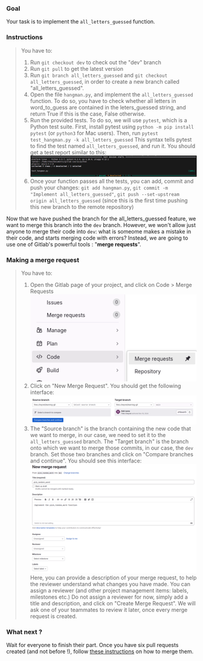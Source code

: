 ### Goal
Your task is to implement the `all_letters_guessed` function. 

### Instructions
> You have to:
> 1. Run `git checkout dev` to check out the "dev" branch
> 2. Run `git pull` to get the latest version
> 3. Run `git branch all_letters_guessed` and `git checkout all_letters_guessed`, in order to create a new branch called "all_letters_guessed".
> 4. Open the file `hangman.py`, and implement the `all_letters_guessed` function. To do so, you have to check whether all letters in word_to_guess are contained in the leters_guessed string, and return True if this is the case, False otherwise.
> 5. Run the provided tests. To do so, we will use `pytest`, which is a Python test suite. 
First, install pytest using `python -m pip install pytest` (or `python3` for Mac users). 
Then, run `pytest test_hangman.py -k all_letters_guessed`
This syntax tells pytest to find the test named `all_letters_guessed`, and run it. You should get a test report similar to this:
> ![alt text](image-1.png)
> 6. Once your function passes all the tests, you can add, commit and push your changes: `git add hangman.py`, `git commit -m "Implement all_letters_guessed"`, `git push --set-upstream origin all_letters_guessed` (since this is the first time pushing this new branch to the remote repository)

Now that we have pushed the branch for the all_letters_guessed feature, we want to merge this branch into the `dev` branch. However, we won't allow just anyone to merge their code into `dev`: what is someome makes a mistake in their code, and starts merging code with errors? Instead, we are going to use one of Gitlab's powerful tools : "**merge requests**".

### Making a merge request
> You have to:
> 1. Open the Gitlab page of your project, and click on Code > Merge Requests
![alt text](../images/image-12.png)
> 2. Click on "New Merge Request". You should get the following interface:
![alt text](image.png)
> 3. The "Source branch" is the branch containing the new code that we want to merge, in our case, we need to set it to the `all_letters_guessed` branch.
The "Target branch" is the branch onto which we want to merge those commits, in our case, the `dev` branch.
>Set those two branches and click on "Compare branches and continue". You should see this interface:
>![Creating a pull request](image-2.png)
> Here, you can provide a description of your merge request, to help the reviewer understand what changes you have made. You can assign a reviewer (and other project management items: labels, milestones etc.)
> Do not assign a reviewer for now, simply add a title and description, and click on "Create Merge Request". We will ask one of your teammates to review it later, once every merge request is created.

### What next ?
Wait for everyone to finish their part. Once you have six pull requests created (and not before !), follow [these instructions]() on how to merge them.